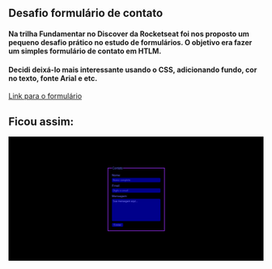## Desafio formulário de contato

#### Na trilha Fundamentar no Discover da Rocketseat foi nos proposto um pequeno desafio prático no estudo de formulários. O objetivo era fazer um simples formulário de contato em HTLM.

#### Decidi deixá-lo mais interessante usando o CSS, adicionando fundo, cor no texto, fonte Arial e etc.

[Link para o formulário](https://index-evelin.github.io/form-ctt/)

## Ficou assim:

![form-ctt](/preview/form-ctt.png)
